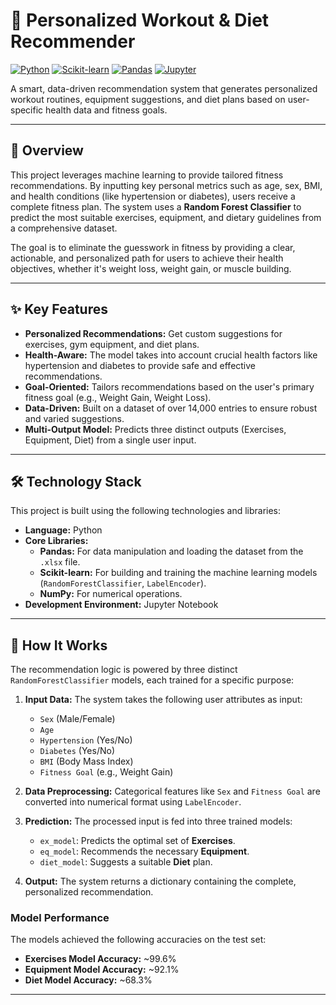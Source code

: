 # 💪 Personalized Workout & Diet Recommender

[![Python](https://img.shields.io/badge/Python-3.9%2B-blue?style=for-the-badge&logo=python)](https://www.python.org/)
[![Scikit-learn](https://img.shields.io/badge/Scikit--learn-1.0.2-orange?style=for-the-badge&logo=scikit-learn)](https://scikit-learn.org/)
[![Pandas](https://img.shields.io/badge/Pandas-1.3.5-blueviolet?style=for-the-badge&logo=pandas)](https://pandas.pydata.org/)
[![Jupyter](https://img.shields.io/badge/Jupyter-Notebook-red?style=for-the-badge&logo=jupyter)](https://jupyter.org/)

A smart, data-driven recommendation system that generates personalized workout routines, equipment suggestions, and diet plans based on user-specific health data and fitness goals.

---

## 🌟 Overview

This project leverages machine learning to provide tailored fitness recommendations. By inputting key personal metrics such as age, sex, BMI, and health conditions (like hypertension or diabetes), users receive a complete fitness plan. The system uses a **Random Forest Classifier** to predict the most suitable exercises, equipment, and dietary guidelines from a comprehensive dataset.

The goal is to eliminate the guesswork in fitness by providing a clear, actionable, and personalized path for users to achieve their health objectives, whether it's weight loss, weight gain, or muscle building.

---

## ✨ Key Features

* **Personalized Recommendations:** Get custom suggestions for exercises, gym equipment, and diet plans.
* **Health-Aware:** The model takes into account crucial health factors like hypertension and diabetes to provide safe and effective recommendations.
* **Goal-Oriented:** Tailors recommendations based on the user's primary fitness goal (e.g., Weight Gain, Weight Loss).
* **Data-Driven:** Built on a dataset of over 14,000 entries to ensure robust and varied suggestions.
* **Multi-Output Model:** Predicts three distinct outputs (Exercises, Equipment, Diet) from a single user input.

---

## 🛠️ Technology Stack

This project is built using the following technologies and libraries:

* **Language:** Python
* **Core Libraries:**
    * **Pandas:** For data manipulation and loading the dataset from the `.xlsx` file.
    * **Scikit-learn:** For building and training the machine learning models (`RandomForestClassifier`, `LabelEncoder`).
    * **NumPy:** For numerical operations.
* **Development Environment:** Jupyter Notebook

---

## 🚀 How It Works

The recommendation logic is powered by three distinct `RandomForestClassifier` models, each trained for a specific purpose:

1.  **Input Data:** The system takes the following user attributes as input:
    * `Sex` (Male/Female)
    * `Age`
    * `Hypertension` (Yes/No)
    * `Diabetes` (Yes/No)
    * `BMI` (Body Mass Index)
    * `Fitness Goal` (e.g., Weight Gain)

2.  **Data Preprocessing:** Categorical features like `Sex` and `Fitness Goal` are converted into numerical format using `LabelEncoder`.

3.  **Prediction:** The processed input is fed into three trained models:
    * `ex_model`: Predicts the optimal set of **Exercises**.
    * `eq_model`: Recommends the necessary **Equipment**.
    * `diet_model`: Suggests a suitable **Diet** plan.

4.  **Output:** The system returns a dictionary containing the complete, personalized recommendation.

### Model Performance
The models achieved the following accuracies on the test set:
* **Exercises Model Accuracy:** ~99.6%
* **Equipment Model Accuracy:** ~92.1%
* **Diet Model Accuracy:** ~68.3%

---

